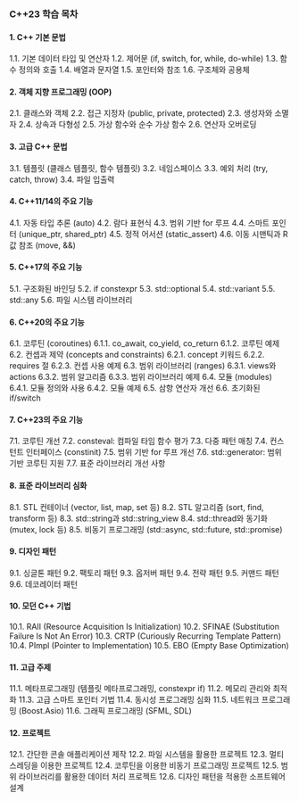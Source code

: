 ### C++23 학습 목차

#### 1. C++ 기본 문법
1.1. 기본 데이터 타입 및 연산자
1.2. 제어문 (if, switch, for, while, do-while)
1.3. 함수 정의와 호출
1.4. 배열과 문자열
1.5. 포인터와 참조
1.6. 구조체와 공용체

#### 2. 객체 지향 프로그래밍 (OOP)
2.1. 클래스와 객체
2.2. 접근 지정자 (public, private, protected)
2.3. 생성자와 소멸자
2.4. 상속과 다형성
2.5. 가상 함수와 순수 가상 함수
2.6. 연산자 오버로딩

#### 3. 고급 C++ 문법
3.1. 템플릿 (클래스 템플릿, 함수 템플릿)
3.2. 네임스페이스
3.3. 예외 처리 (try, catch, throw)
3.4. 파일 입출력

#### 4. C++11/14의 주요 기능
4.1. 자동 타입 추론 (auto)
4.2. 람다 표현식
4.3. 범위 기반 for 루프
4.4. 스마트 포인터 (unique_ptr, shared_ptr)
4.5. 정적 어서션 (static_assert)
4.6. 이동 시맨틱과 R값 참조 (move, &&)

#### 5. C++17의 주요 기능
5.1. 구조화된 바인딩
5.2. if constexpr
5.3. std::optional
5.4. std::variant
5.5. std::any
5.6. 파일 시스템 라이브러리

#### 6. C++20의 주요 기능
6.1. 코루틴 (coroutines)
6.1.1. co_await, co_yield, co_return
6.1.2. 코루틴 예제
6.2. 컨셉과 제약 (concepts and constraints)
6.2.1. concept 키워드
6.2.2. requires 절
6.2.3. 컨셉 사용 예제
6.3. 범위 라이브러리 (ranges)
6.3.1. views와 actions
6.3.2. 범위 알고리즘
6.3.3. 범위 라이브러리 예제
6.4. 모듈 (modules)
6.4.1. 모듈 정의와 사용
6.4.2. 모듈 예제
6.5. 삼항 연산자 개선
6.6. 초기화된 if/switch

#### 7. C++23의 주요 기능
7.1. 코루틴 개선
7.2. consteval: 컴파일 타임 함수 평가
7.3. 다중 패턴 매칭
7.4. 컨스턴트 인터페이스 (constinit)
7.5. 범위 기반 for 루프 개선
7.6. std::generator: 범위 기반 코루틴 지원
7.7. 표준 라이브러리 개선 사항

#### 8. 표준 라이브러리 심화
8.1. STL 컨테이너 (vector, list, map, set 등)
8.2. STL 알고리즘 (sort, find, transform 등)
8.3. std::string과 std::string_view
8.4. std::thread와 동기화 (mutex, lock 등)
8.5. 비동기 프로그래밍 (std::async, std::future, std::promise)

#### 9. 디자인 패턴
9.1. 싱글톤 패턴
9.2. 팩토리 패턴
9.3. 옵저버 패턴
9.4. 전략 패턴
9.5. 커맨드 패턴
9.6. 데코레이터 패턴

#### 10. 모던 C++ 기법
10.1. RAII (Resource Acquisition Is Initialization)
10.2. SFINAE (Substitution Failure Is Not An Error)
10.3. CRTP (Curiously Recurring Template Pattern)
10.4. PImpl (Pointer to Implementation)
10.5. EBO (Empty Base Optimization)

#### 11. 고급 주제
11.1. 메타프로그래밍 (템플릿 메타프로그래밍, constexpr if)
11.2. 메모리 관리와 최적화
11.3. 고급 스마트 포인터 기법
11.4. 동시성 프로그래밍 심화
11.5. 네트워크 프로그래밍 (Boost.Asio)
11.6. 그래픽 프로그래밍 (SFML, SDL)

#### 12. 프로젝트
12.1. 간단한 콘솔 애플리케이션 제작
12.2. 파일 시스템을 활용한 프로젝트
12.3. 멀티스레딩을 이용한 프로젝트
12.4. 코루틴을 이용한 비동기 프로그래밍 프로젝트
12.5. 범위 라이브러리를 활용한 데이터 처리 프로젝트
12.6. 디자인 패턴을 적용한 소프트웨어 설계
